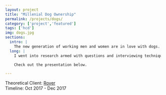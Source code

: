 ```yaml
---
layout: project
title: "Millenial Dog Ownership"
permalink: /projects/dogs/
category: ['project','featured']
tags: ['hcd']
img: dogs.jpg
sections:
  intro: |
    The new generation of working men and women are in love with dogs. Dogs have never been closer to humans, and millennials are quick to spoil their "#furbaby". What technology and household innovations exist in this space? Looking even further down the road, how does dog ownership change when owners become real parents?
  long: |
    I went into research armed with questions and interviewing techniques, eager to learn about the secret life of these pets. After a few months of recurring research and synthesis, I was able to formulate a handful of “How Might We” statements and a brief presentation to convey their meaning. These statements were created as a means to aide in further ideation for Rover.

    Check out the presentation below.

---
```


Theoretical Client: [Rover](https://www.rover.com/)  
Timeline: Oct 2017 - Dec 2017